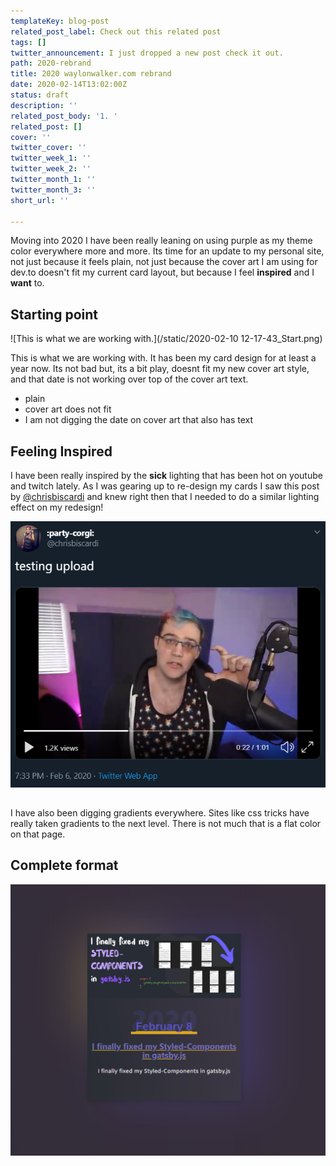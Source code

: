 ```yaml
---
templateKey: blog-post
related_post_label: Check out this related post
tags: []
twitter_announcement: I just dropped a new post check it out.
path: 2020-rebrand
title: 2020 waylonwalker.com rebrand
date: 2020-02-14T13:02:00Z
status: draft
description: ''
related_post_body: '1. '
related_post: []
cover: ''
twitter_cover: ''
twitter_week_1: ''
twitter_week_2: ''
twitter_month_1: ''
twitter_month_3: ''
short_url: ''

---
```

Moving into 2020 I have been really leaning on using purple as my theme color everywhere more and more.   Its time for an update to my personal site, not just because it feels plain, not just because the cover art I am using for dev.to doesn't fit my current card layout, but because I feel **inspired** and I **want** to.

## Starting point

![This is what we are working with.](/static/2020-02-10 12-17-43_Start.png)

This is what we are working with.  It has been my card design for at least a year now.  Its not bad but, its a bit play, doesnt fit my new cover art style, and that date is not working over top of the cover art text.

* plain
* cover art does not fit
* I am not digging the date on cover art that also has text

## Feeling Inspired

I have been really inspired by the **sick** lighting that has been hot on youtube and twitch lately.  As I was gearing up to re-design my cards I saw this post by [@chrisbiscardi](https://twitter.com/chrisbiscardi "@chrisbiscardi on twitter") and knew right then that I needed to do a similar lighting effect on my redesign!

![](/static/inspiration-for-new-post-card-2020-Chris-Biscardi.png)

## 

I have also been digging gradients everywhere.  Sites like css tricks have really taken gradients to the next level.  There is not much that is a flat color on that page.

## Complete format

![](/static/new-post-card-2020.png)